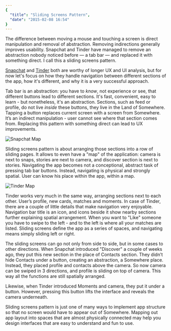 ```yaml
---
{
  "title": "Sliding Screens Pattern",
  "date": "2015-02-08 16:54"
}
---
```


The difference between moving a mouse and touching a screen is direct manipulation and removal of abstraction. Removing indirections generally improves usability. Snapchat and Tinder have managed to remove an abstraction nobody noticed before — a tab bar — and replaced it with something direct. I call this a sliding screens pattern.

[Snapchat](https://www.snapchat.com) and [Tinder](http://www.gotinder.com) both are worthy of longer UX and UI analysis, but for now let's focus on how they handle navigation between different sections of the app, how it's different, and why it is a very successful approach.

Tab bar is an abstraction: you have to *know*, not experience or see, that different buttons lead to different sections. It's fast, convenient, easy to learn - but nonetheless, it's an abstraction. Sections, such as feed or profile, do not live *inside* these buttons, they live in the Land of Somewhere. Tapping a button replaces current screen with a screen from Somewhere. It’s an indirect manipulation - user cannot see where that section comes from. Replacing this pattern with something direct can lead to UX improvements.

![Snapchat Map](/journal/2015/02/08/sliding-screens-pattern/snapchat.svg)

Sliding screens pattern is about arranging those sections into a row of sliding pages. It allows to even have a "map" of the application: camera is next to snaps, stories are next to camera, and discover section is next to stories. Navigating the app becomes not a conceptional, abstract task of pressing tab bar buttons. Instead, navigating is physical and strongly spatial. User can know his place within the app, within a map.

![Tinder Map](/journal/2015/02/08/sliding-screens-pattern/tinder.svg)

Tinder works very much in the same way, arranging sections next to each other. User’s profile, new cards, matches and moments. In case of Tinder, there are a couple of little details that make navigation very enjoyable. Navigation bar title is an icon, and icons beside it show nearby sections further explaining spatial arrangement. When you want to "Like" someone you have to swipe to the left - and to the left is where all your matches are listed. Sliding screens define the app as a series of spaces, and navigating means simply sliding left or right.

The sliding screens can go not only from side to side, but in some cases to other directions. When Snapchat introduced "Discover" a couple of weeks ago, they put this new section in the place of Contacts section. They didn’t hide Contacts under a button, creating an abstraction, a Somewhere place. Instead, they placed profile and contacts above the camera. So now camera can be swiped in 3 directions, and profile is sliding on top of camera. This way all the functions are still spatially arranged.

Likewise, when Tinder introduced Moments and camera, they put it under a button. However, pressing this button lifts the interface and reveals the camera underneath.

Sliding screens pattern is just one of many ways to implement app structure so that no screen would have to appear out of Somewhere. Mapping out app layout into spaces that are almost physically connected may help you design interfaces that are easy to understand and fun to use.
